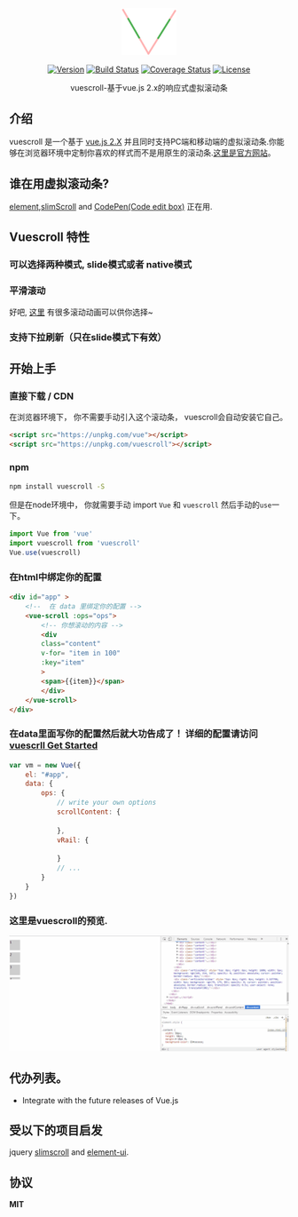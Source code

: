 
<p align="center"><a href="https://wangyi7099.github.io/vuescrollDemo/" target="_blank" rel="noopener noreferrer"><img width="100" src="https://github.com/wangyi7099/pictureCdn/blob/master/allPic/others/logo.png?raw=true" alt="vuescroll logo"></a></p>
<p align="center">
    <a href="https://www.npmjs.com/package/vuescroll"><img src="https://img.shields.io/npm/v/vuescroll.svg" alt="Version"></a>
               <a href="https://circleci.com/gh/wangyi7099/vuescroll/tree/dev"><img src="https://img.shields.io/circleci/project/wangyi7099/vuescroll/dev.svg" alt="Build Status"></a>
  <a href="https://codecov.io/github/wangyi7099/vuescroll?branch=dev"><img src="https://img.shields.io/codecov/c/github/wangyi7099/vuescroll/dev.svg" alt="Coverage Status"></a>
           <a href="https://www.npmjs.com/package/vuescroll"><img src="https://img.shields.io/npm/l/vuescroll.svg" alt="License"></a>
</p>
<p align="center">vuescroll-基于vue.js 2.x的响应式虚拟滚动条</p>

## 介绍

 vuescroll 是一个基于 [vue.js 2.X](https://github.com/vuejs/vue) 并且同时支持PC端和移动端的虚拟滚动条.你能够在浏览器环境中定制你喜欢的样式而不是用原生的滚动条.[这里是官方网站](https://wangyi7099.github.io/VuescrollDocs)。

 
 ## 谁在用虚拟滚动条?
 [element](http://element-cn.eleme.io/#/zh-CN/component/installation),[slimScroll](https://github.com/rochal/jQuery-slimScroll) and [CodePen(Code edit box)](https://codepen.io/wangyi7099/) 正在用. 

## Vuescroll 特性

### 可以选择两种模式, slide模式或者 native模式
[](https://github.com/wangyi7099/pictureCdn/blob/master/allPic/vuescroll/vuescroll-mode.gif?raw=true)
### 平滑滚动
[]()
好吧, [这里](https://github.com/wangyi7099/vuescroll/blob/5f81713b5a741684cdaded0e647390d61a14fa46/src/util/index.js#L182) 有很多滚动动画可以供你选择~

### 支持下拉刷新（只在slide模式下有效）
[](https://github.com/wangyi7099/pictureCdn/blob/master/allPic/vuescroll/vuescroll-pull-refresh.gif?raw=true)

## 开始上手
### 直接下载 / CDN

在浏览器环境下， 你不需要手动引入这个滚动条， vuescroll会自动安装它自己。
```html
<script src="https://unpkg.com/vue"></script>
<script src="https://unpkg.com/vuescroll"></script>
```
### npm
```bash
npm install vuescroll -S
```
但是在node环境中， 你就需要手动 import `Vue` 和  `vuescroll` 然后手动的`use`一下。
```javascript
import Vue from 'vue'
import vuescroll from 'vuescroll'
Vue.use(vuescroll)
```
### 在html中绑定你的配置
```html
<div id="app" >
    <!--  在 data 里绑定你的配置 -->
    <vue-scroll :ops="ops">
        <!-- 你想滚动的内容 -->
        <div 
        class="content"
        v-for= "item in 100"
        :key="item"
        >
        <span>{{item}}</span>
        </div>
    </vue-scroll>
</div>
```
### 在data里面写你的配置然后就大功告成了！ 详细的配置请访问 [vuescrll Get Started](https://wangyi7099.github.io/VuescrollDocs/getStarted/)
```javascript
var vm = new Vue({
    el: "#app",
    data: {
        ops: {
            // write your own options
            scrollContent: {

            },
            vRail: {
                
            }
            // ...
        }
    }
})
```
### 这里是vuescroll的预览.
![](https://github.com/wangyi7099/pictureCdn/blob/master/allPic/vuescroll/vuescroll.gif?raw=true)

## 代办列表。

* Integrate with the future releases of Vue.js

## 受以下的项目启发

jquery [slimscroll](https://github.com/rochal/jQuery-slimScroll)  and  [element-ui](https://github.com/ElemeFE/element/tree/dev/packages/scrollbar/src).

## 协议

**MIT** 
